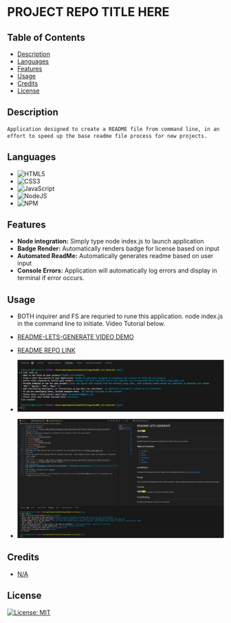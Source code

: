 # PROJECT REPO TITLE HERE

## Table of Contents

* [Description](#description)
* [Languages](#languages)
* [Features](#features)
* [Usage](#usage)
* [Credits](#credits)
* [License](#license)  


## Description
    Application designed to create a README file from command line, in an effort to speed up the base readme file process for new projects.

## Languages

* ![HTML5](https://img.shields.io/badge/html5-%23E34F26.svg?style=for-the-badge&logo=html5&logoColor=white)
* ![CSS3](https://img.shields.io/badge/css3-%231572B6.svg?style=for-the-badge&logo=css3&logoColor=white)
* ![JavaScript](https://img.shields.io/badge/javascript-%23323330.svg?style=for-the-badge&logo=javascript&logoColor=%23F7DF1E)
* ![NodeJS](https://img.shields.io/badge/node.js-6DA55F?style=for-the-badge&logo=node.js&logoColor=white)
* ![NPM](https://img.shields.io/badge/NPM-%23CB3837.svg?style=for-the-badge&logo=npm&logoColor=white)
## Features

* **Node integration:** Simply type node index.js to launch application 
* **Badge Render:** Automatically renders badge for license based on input 
* **Automated ReadMe:** Automatically generates readme based on user input 
* **Console Errors:** Application will automatically log errors and display in terminal if error occurs. 

## Usage

* BOTH inquirer and FS are requried to rune this application. node index.js in the command line to initiate. Video Tutorial below.

* [README-LETS-GENERATE VIDEO DEMO](https://drive.google.com/file/d/1rdu6B32f_6-6KAdwt-_P543aESUOTxbK/view)

* [README REPO LINK](https://github.com/IVIonsters/ReadMe-Lets-Generate)

* ![SCREENSHOTS GO HERE](./images/termina1.png)
* ![SCRENSHOTS HERE](./images/screenshot1.png)


## Credits

* [N/A](N/A)

## License

[![License: MIT](https://img.shields.io/badge/License-MIT-yellow.svg)](https://opensource.org/licenses/MIT)

